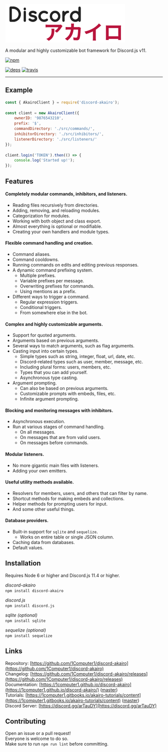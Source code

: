 [![logo](./da.png)](https://github.com/1Computer1/discord-akairo)

A modular and highly customizable bot framework for Discord.js v11.

[![npm](https://nodei.co/npm/discord-akairo.png?downloads=true)](https://nodei.co/npm/discord-akairo)

[![deps](https://david-dm.org/1computer1/discord-akairo.svg)](https://david-dm.org/1computer1/discord-akairo)
[![travis](https://travis-ci.org/1Computer1/discord-akairo.svg?branch=master)](https://travis-ci.org/1Computer1/discord-akairo)

----

## Example

```js
const { AkairoClient } = require('discord-akairo');

const client = new AkairoClient({
    ownerID: '9876543210',
    prefix: '$',
    commandDirectory: './src/commands/',
    inhibitorDirectory: './src/inhibitors/',
    listenerDirectory: './src/listeners/'
});

client.login('TOKEN').then(() => {
    console.log('Started up!');
});
```

## Features

#### Completely modular commands, inhibitors, and listeners.

  - Reading files recursively from directories.
  - Adding, removing, and reloading modules.
  - Categorization for modules.
  - Working with both object and class export.
  - Almost everything is optional or modifiable.
  - Creating your own handlers and module types.

#### Flexible command handling and creation.

  - Command aliases.
  - Command cooldowns.
  - Running commands on edits and editing previous responses.
  - A dynamic command prefixing system.
    - Multiple prefixes.
    - Variable prefixes per message.
    - Overwriting prefixes for commands.
    - Using mentions as a prefix.
  - Different ways to trigger a command.
    - Regular expression triggers.
    - Conditional triggers.
    - From somewhere else in the bot.

#### Complex and highly customizable arguments.

  - Support for quoted arguments.
  - Arguments based on previous arguments.
  - Several ways to match arguments, such as flag arguments.
  - Casting input into certain types.
    - Simple types such as string, integer, float, url, date, etc.
    - Discord-related types such as user, member, message, etc.
    - Including plural forms: users, members, etc.
    - Types that you can add yourself.
    - Asynchronous type casting.
  - Argument prompting.
    - Can also be based on previous arguments.
    - Customizable prompts with embeds, files, etc.
    - Infinite argument prompting.

#### Blocking and monitoring messages with inhibitors.

  - Asynchronous execution.
  - Run at various stages of command handling.
    - On all messages.
    - On messages that are from valid users.
    - On messages before commands.

#### Modular listeners.

  - No more gigantic main files with listeners.
  - Adding your own emitters.

#### Useful utility methods available.

  - Resolvers for members, users, and others that can filter by name.
  - Shortcut methods for making embeds and collections.
  - Helper methods for prompting users for input.
  - And some other useful things.

#### Database providers.

  - Built-in support for `sqlite` and `sequelize`.
    - Works on entire table or single JSON column.
  - Caching data from databases.
  - Default values.

## Installation

Requires Node 6 or higher and Discord.js 11.4 or higher.  

*discord-akairo*  
`npm install discord-akairo`

*discord.js*  
`npm install discord.js`

*sqlite (optional)*  
`npm install sqlite`

*sequelize (optional)*  
`npm install sequelize`

## Links

Repository: [https://github.com/1Computer1/discord-akairo](https://github.com/1Computer1/discord-akairo)  
Changelog: [https://github.com/1Computer1/discord-akairo/releases](https://github.com/1Computer1/discord-akairo/releases)  
Documentation: [https://1computer1.github.io/discord-akairo](https://1computer1.github.io/discord-akairo/) ([master](https://1computer1.github.io/discord-akairo/master))  
Tutorials: [https://1computer1.gitbooks.io/akairo-tutorials/content](https://1computer1.gitbooks.io/akairo-tutorials/content) ([master](https://1computer1.gitbooks.io/akairo-tutorials/content/v/formaster))  
Discord Server: [https://discord.gg/arTauDY](https://discord.gg/arTauDY)  

## Contributing

Open an issue or a pull request!  
Everyone is welcome to do so.  
Make sure to run `npm run lint` before committing.  
